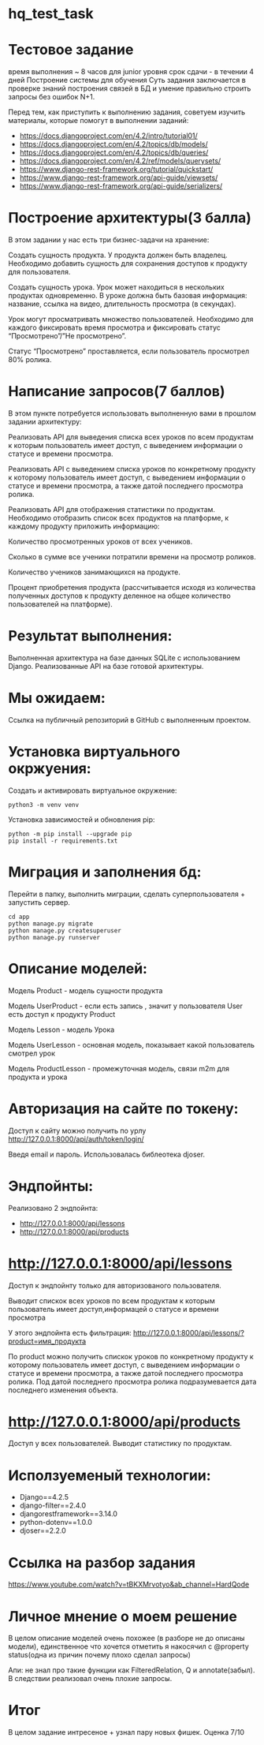 # hq_test_task

# Тестовое задание
время выполнения ~ 8 часов для junior уровня
срок сдачи - в течении 4 дней
Построение системы для обучения
Суть задания заключается в проверке знаний построения связей в БД и умение правильно строить запросы без ошибок N+1.

Перед тем, как приступить к выполнению задания, советуем изучить материалы, которые помогут в выполнении заданий:

- https://docs.djangoproject.com/en/4.2/intro/tutorial01/
- https://docs.djangoproject.com/en/4.2/topics/db/models/
- https://docs.djangoproject.com/en/4.2/topics/db/queries/
- https://docs.djangoproject.com/en/4.2/ref/models/querysets/
- https://www.django-rest-framework.org/tutorial/quickstart/
- https://www.django-rest-framework.org/api-guide/viewsets/
- https://www.django-rest-framework.org/api-guide/serializers/


#  Построение архитектуры(3 балла)
В этом задании у нас есть три бизнес-задачи на хранение:

Создать сущность продукта. У продукта должен быть владелец. Необходимо добавить сущность для сохранения доступов к продукту для пользователя.

Создать сущность урока. Урок может находиться в нескольких продуктах одновременно. В уроке должна быть базовая информация: название, ссылка на видео, длительность просмотра (в секундах).

Урок могут просматривать множество пользователей. Необходимо для каждого фиксировать время просмотра и фиксировать статус “Просмотрено”/”Не просмотрено”. 

Статус “Просмотрено” проставляется, если пользователь просмотрел 80% ролика.

# Написание запросов(7 баллов)
В этом пункте потребуется использовать выполненную вами в прошлом задании архитектуру:

Реализовать API для выведения списка всех уроков по всем продуктам к которым пользователь имеет доступ, с выведением информации о статусе и времени просмотра.

Реализовать API с выведением списка уроков по конкретному продукту к которому пользователь имеет доступ, с выведением информации о статусе и времени просмотра, а также датой последнего просмотра ролика.

Реализовать API для отображения статистики по продуктам. Необходимо отобразить список всех продуктов на платформе, к каждому продукту приложить информацию:

Количество просмотренных уроков от всех учеников.

Сколько в сумме все ученики потратили времени на просмотр роликов.

Количество учеников занимающихся на продукте.

Процент приобретения продукта (рассчитывается исходя из количества полученных доступов к продукту деленное на общее количество пользователей на платформе).


# Результат выполнения:
Выполненная архитектура на базе данных SQLite с использованием Django.
Реализованные API на базе готовой архитектуры.


# Мы ожидаем: 
Ссылка на публичный репозиторий в GitHub с выполненным проектом.

# Установка виртуального окржуения:

Cоздать и активировать виртуальное окружение:

```
python3 -m venv venv
```
Установка зависимостей и обновления pip:

```
python -m pip install --upgrade pip
pip install -r requirements.txt
```

# Миграция и заполнения бд:
Перейти в папку, выполнить миграции, сделать суперпользователя + запустить сервер.

```
cd app
python manage.py migrate
python manage.py createsuperuser
python manage.py runserver
```

# Описание моделей:

Модель Product - модель сущности продукта

Модель UserProduct - если есть запись , значит у пользователя User есть доступ к продукту Product

Модель Lesson - модель Урока

Модель UserLesson - основная модель, показывает какой пользователь смотрел урок

Модель ProductLesson - промежуточная модель, связи m2m для продукта и урока

# Авторизация на сайте по токену:
Доступ к сайту можно получить по урлу http://127.0.0.1:8000/api/auth/token/login/

Введя email и пароль. Использовалась библеотека djoser.

# Эндпойнты:
Реализовано 2 эндпойнта:
- http://127.0.0.1:8000/api/lessons
- http://127.0.0.1:8000/api/products

# http://127.0.0.1:8000/api/lessons
Доступ к эндпойнту только для авторизованого пользователя.

Выводит спискок всех уроков по всем продуктам к которым пользователь имеет доступ,информацей о статусе и времени просмотра

У этого эндпойнта есть фильтрация:
http://127.0.0.1:8000/api/lessons/?product=имя_продукта

По product можно получить спискок уроков по конкретному продукту к которому пользователь имеет доступ, с выведением информации о статусе и времени просмотра, а также датой последнего просмотра ролика. Под датой последнего просмотра ролика подразумевается дата последнего изменения объекта.


# http://127.0.0.1:8000/api/products

Доступ у всех пользователей. Выводит статистику по продуктам.

# Исползуеменый технологии:
- Django==4.2.5
- django-filter==2.4.0
- djangorestframework==3.14.0
- python-dotenv==1.0.0
- djoser==2.2.0




# Ссылка на разбор задания 
https://www.youtube.com/watch?v=tBKXMrvotyo&ab_channel=HardQode

# Личное мнение о моем решение
В целом описание моделей очень похожее (в разборе не до описаны модели), единственное что хочется отметить я накосячил с @property status(одна из причин почему плохо сделал запросы)

Апи: не знал про такие функции как  FilteredRelation, Q и annotate(забыл). В следствии реализовал очень плохие запросы.

# Итог

В целом задание интресеное + узнал пару новых фишек. Оценка 7/10
